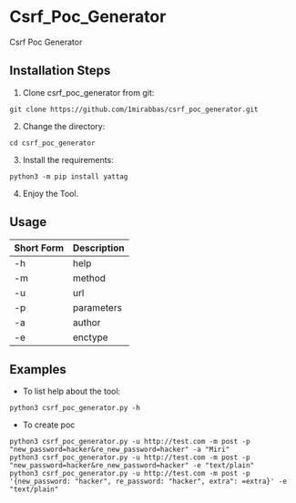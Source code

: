 # Csrf_Poc_Generator
 Csrf Poc Generator
 
## Installation Steps

1. Clone csrf_poc_generator from git:
```
git clone https://github.com/1mirabbas/csrf_poc_generator.git
```
2. Change the directory:
```
cd csrf_poc_generator
```

3. Install the requirements:

```
python3 -m pip install yattag
```
4. Enjoy the Tool.



## Usage

Short Form    | Description
------------- |----------------------------------------------------------
-h            | help
-m            | method
-u            | url
-p            | parameters
-a            | author
-e            | enctype


## Examples

* To list help about the tool:
```
python3 csrf_poc_generator.py -h
```
* To create poc
```
python3 csrf_poc_generator.py -u http://test.com -m post -p "new_password=hacker&re_new_password=hacker" -a "Miri"
python3 csrf_poc_generator.py -u http://test.com -m post -p "new_password=hacker&re_new_password=hacker" -e "text/plain"
python3 csrf_poc_generator.py -u http://test.com -m post -p '{new_password: "hacker", re_password: "hacker", extra": =extra}' -e "text/plain"


```


